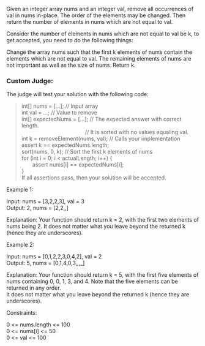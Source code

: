 Given an integer array nums and an integer val, remove all occurrences of val in nums in-place. The order of the elements may be changed. Then return the number of elements in nums which are not equal to val.

Consider the number of elements in nums which are not equal to val be k, to get accepted, you need to do the following things:

Change the array nums such that the first k elements of nums contain the elements which are not equal to val. The remaining elements of nums are not important as well as the size of nums.
Return k.

### Custom Judge:

The judge will test your solution with the following code:

> int[] nums = [...]; // Input array  
int val = ...; // Value to remove  
int[] expectedNums = [...]; // The expected answer with correct length.  
              // It is sorted with no values equaling val.  
int k = removeElement(nums, val); // Calls your implementation  
assert k == expectedNums.length;  
sort(nums, 0, k); // Sort the first k elements of nums   
for (int i = 0; i < actualLength; i++) {  
  assert nums[i] == expectedNums[i];  
}  
If all assertions pass, then your solution will be accepted.

Example 1:

Input: nums = [3,2,2,3], val = 3  
Output: 2, nums = [2,2,_,_]

Explanation: Your function should return k = 2, with the first two elements of nums being 2.
It does not matter what you leave beyond the returned k (hence they are underscores).

Example 2:

Input: nums = [0,1,2,2,3,0,4,2], val = 2  
Output: 5, nums = [0,1,4,0,3,_,_,_]

Explanation: Your function should return k = 5, with the first five elements of nums containing 0, 0, 1, 3, and 4.
Note that the five elements can be returned in any order.  
It does not matter what you leave beyond the returned k (hence they are underscores).


Constraints:

0 <= nums.length <= 100  
0 <= nums[i] <= 50  
0 <= val <= 100  
